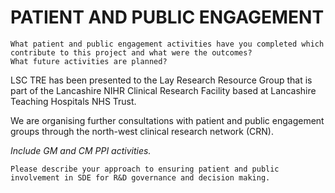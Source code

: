 # PATIENT AND PUBLIC ENGAGEMENT

```{note}
What patient and public engagement activities have you completed which contribute to this project and what were the outcomes?  
What future activities are planned?  
```

LSC TRE has been presented to the Lay Research Resource Group that is part of the Lancashire NIHR Clinical Research Facility based at Lancashire Teaching Hospitals NHS Trust.

We are organising further consultations with patient and public engagement groups through the north-west clinical research network (CRN).

_Include GM and CM PPI activities._

```{note}
Please describe your approach to ensuring patient and public involvement in SDE for R&D governance and decision making.
```
